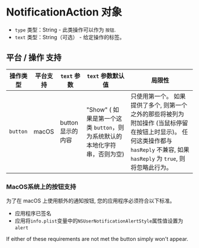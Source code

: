 # NotificationAction 对象

* `type` 类型：String - 此类操作可以作为 `按钮`.
* `text` 类型：String（可选） - 给定操作的标签。

## 平台 / 操作 支持

| 操作类型     | 平台支持  | `text` 参数    | `text` 参数默认值                                   | 局限性                                                                                                                |
| -------- | ----- | ------------ | ---------------------------------------------- | ------------------------------------------------------------------------------------------------------------------ |
| `button` | macOS | button 显示的内容 | "Show" ( 如果是第一个这类 `button`，则为系统默认的本地化字符串，否则为空) | 只使用第一个。 如果提供了多个, 则第一个之外的那些将被列为附加操作 (当鼠标停留在按钮上时显示)。 任何这类操作都与 ` hasReply ` 不兼容, 如果 ` hasReply ` 为 ` true `, 则将忽略此行为。 |

### MacOS系统上的按钮支持

为了在 macOS 上使用额外的通知按钮, 您的应用程序必须符合以下标准。

* 应用程序已签名
* 应用将`info.plist`变量中的`NSUserNotificationAlertStyle`属性值设置为`alert`

If either of these requirements are not met the button simply won't appear.